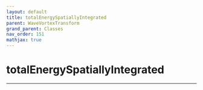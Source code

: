 ```yaml
---
layout: default
title: totalEnergySpatiallyIntegrated
parent: WaveVortexTransform
grand_parent: Classes
nav_order: 151
mathjax: true
---
```


#  totalEnergySpatiallyIntegrated




---

